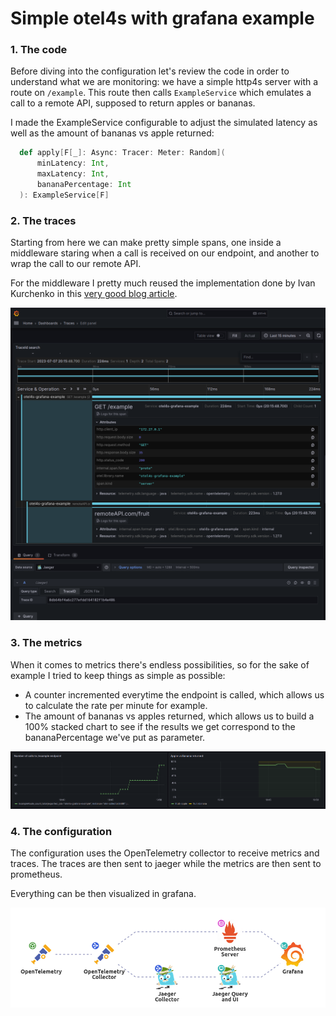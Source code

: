 # Simple otel4s with grafana example

### 1. The code

Before diving into the configuration let's review the code in order to understand what we are monitoring: we have a simple http4s server with a route on `/example`. This route then calls `ExampleService` which emulates a call to a remote API, supposed to return apples or bananas.

I made the ExampleService configurable to adjust the simulated latency as well as the amount of bananas vs apple returned:

```scala
  def apply[F[_]: Async: Tracer: Meter: Random](
      minLatency: Int,
      maxLatency: Int,
      bananaPercentage: Int
  ): ExampleService[F] 
```

### 2. The traces
Starting from here we can make pretty simple spans, one inside a middleware staring when a call is received on our endpoint, and another to wrap the call to our remote API.

For the middleware I pretty much reused the implementation done by Ivan Kurchenko in this [very good blog article](https://ivan-kurchenko.medium.com/telemetry-with-scala-part-3-otel4s-c5c150303164).

![](screenshots/traces.png)


### 3. The metrics

When it comes to metrics there's endless possibilities, so for the sake of example I tried to keep things as simple as possible:
- A counter incremented everytime the endpoint is called, which allows us to calculate the rate per minute for example.
- The amount of bananas vs apples returned, which allows us to build a 100% stacked chart to see if the results we get correspond to the bananaPercentage we've put as parameter.

![](screenshots/metrics.png)

### 4. The configuration

The configuration uses the OpenTelemetry collector to receive metrics and traces. The traces are then sent to jaeger while the metrics are then sent to prometheus.

Everything can be then visualized in grafana.

![](screenshots/architecture.png)

